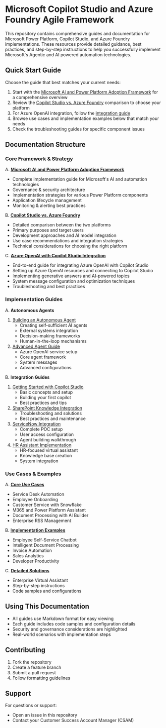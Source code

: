 # Microsoft Copilot Studio and Azure Foundry Agile Framework

This repository contains comprehensive guides and documentation for Microsoft Power Platform, Copilot Studio, and Azure Foundry implementations. These resources provide detailed guidance, best practices, and step-by-step instructions to help you successfully implement Microsoft's Agentic and AI powered automation technologies.

## Quick Start Guide

Choose the guide that best matches your current needs:

1. Start with the [Microsoft AI and Power Platform Adoption Framework](./ms-ai-powerplatform-framework.md) for a comprehensive overview
2. Review the [Copilot Studio vs. Azure Foundry](./copilot-vs-azure-openai.md) comparison to choose your platform
3. For Azure OpenAI integration, follow the [integration guide](./azure-openai-copilot-integration.md)
4. Browse use cases and implementation examples below that match your needs
5. Check the troubleshooting guides for specific component issues

## Documentation Structure

### Core Framework & Strategy

A. **[Microsoft AI and Power Platform Adoption Framework](./ms-ai-powerplatform-framework.md)**
   - Complete implementation guide for Microsoft's AI and automation technologies
   - Governance & security architecture
   - Implementation strategies for various Power Platform components
   - Application lifecycle management
   - Monitoring & alerting best practices
   
B. **[Copilot Studio vs. Azure Foundry](./copilot-vs-azure-openai.md)**
   - Detailed comparison between the two platforms
   - Primary purposes and target users
   - Development approaches and AI model integration
   - Use case recommendations and integration strategies
   - Technical considerations for choosing the right platform

C. **[Azure OpenAI with Copilot Studio Integration](./azure-openai-copilot-integration.md)**
   - End-to-end guide for integrating Azure OpenAI with Copilot Studio
   - Setting up Azure OpenAI resources and connecting to Copilot Studio
   - Implementing generative answers and AI-powered topics
   - System message configuration and optimization techniques
   - Troubleshooting and best practices

### Implementation Guides

A. **Autonomous Agents**
   1. [Building an Autonomous Agent](./Autonomous%20Agents/autonomous-agent-copilot-studio.md)
      - Creating self-sufficient AI agents
      - External systems integration
      - Decision-making frameworks
      - Human-in-the-loop mechanisms
   2. [Advanced Agent Guide](./Autonomous%20Agents/autonomous-agent-guide.md)
      - Azure OpenAI service setup
      - Core agent framework
      - System messages
      - Advanced configurations

B. **Integration Guides**
   1. [Getting Started with Copilot Studio](./Copilot%20Studio%20Step-by-Steps/copilot-studio-tutorial.md)
      - Basic concepts and setup
      - Building your first copilot
      - Best practices and tips
   2. [SharePoint Knowledge Integration](./Copilot%20Studio%20Step-by-Steps/sharepoint-knowledge-fix.md)
      - Troubleshooting and solutions
      - Best practices and maintenance
   3. [ServiceNow Integration](./Copilot%20Studio%20Step-by-Steps/servicenow-copilot-poc.md)
      - Complete POC setup
      - User access configuration
      - Agent building walkthrough
   4. [HR Assistant Implementation](./Copilot%20Studio%20Step-by-Steps/hr-copilot-studio-guide.md)
      - HR-focused virtual assistant
      - Knowledge base creation
      - System integration

### Use Cases & Examples

A. **[Core Use Cases](./Copilot%20Studio%20Use%20Cases/copilot-studio-use-cases.md)**
   - Service Desk Automation
   - Employee Onboarding
   - Customer Service with Snowflake
   - M365 and Power Platform Assistant
   - Document Processing with AI Builder
   - Enterprise RSS Management

B. **[Implementation Examples](./Copilot%20Studio%20Use%20Cases/use-cases.md)**
   - Employee Self-Service Chatbot
   - Intelligent Document Processing
   - Invoice Automation
   - Sales Analytics
   - Developer Productivity

C. **[Detailed Solutions](./Copilot%20Studio%20Use%20Cases/use-cases-implementation.md)**
   - Enterprise Virtual Assistant
   - Step-by-step instructions
   - Code samples and configurations

## Using This Documentation

- All guides use Markdown format for easy viewing
- Each guide includes code samples and configuration details
- Security and governance considerations are highlighted
- Real-world scenarios with implementation steps

## Contributing

1. Fork the repository
2. Create a feature branch
3. Submit a pull request
4. Follow formatting guidelines

## Support

For questions or support:
- Open an issue in this repository
- Contact your Customer Success Account Manager (CSAM)
